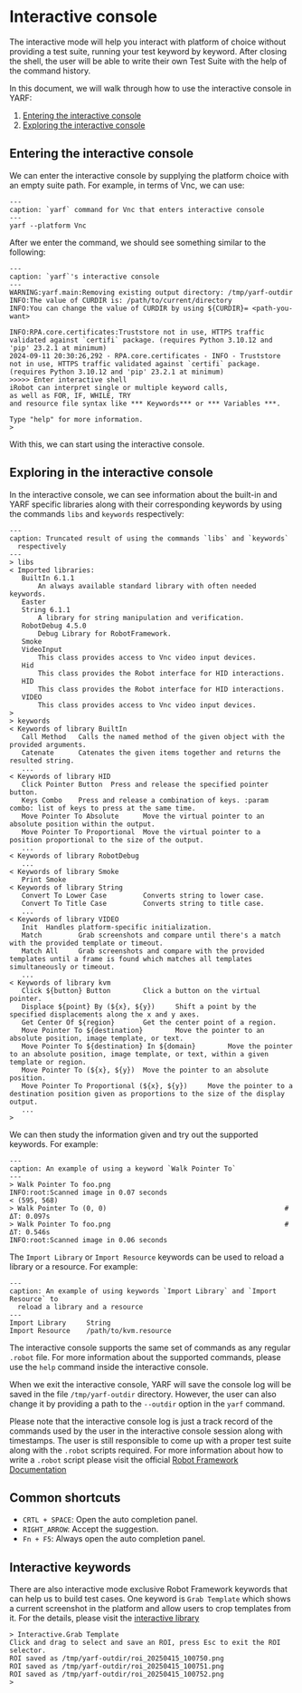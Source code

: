 # Interactive console

The interactive mode will help you interact with platform of choice without providing a test suite, running your test keyword by keyword. After closing the shell, the user will be able to write their own Test Suite with the help of the command history.

In this document, we will walk through how to use the interactive console in YARF:

1. [Entering the interactive console](#entering-the-interactive-console)
1. [Exploring the interactive console](#exploring-in-the-interactive-console)

## Entering the interactive console

We can enter the interactive console by supplying the platform choice with an empty suite path. For example, in terms of Vnc, we can use:

```{code-block} bash
---
caption: `yarf` command for Vnc that enters interactive console
---
yarf --platform Vnc
```

After we enter the command, we should see something similar to the following:

```{code-block} bash
---
caption: `yarf`'s interactive console
---
WARNING:yarf.main:Removing existing output directory: /tmp/yarf-outdir
INFO:The value of CURDIR is: /path/to/current/directory
INFO:You can change the value of CURDIR by using ${CURDIR}= <path-you-want>

INFO:RPA.core.certificates:Truststore not in use, HTTPS traffic validated against `certifi` package. (requires Python 3.10.12 and 'pip' 23.2.1 at minimum)
2024-09-11 20:30:26,292 - RPA.core.certificates - INFO - Truststore not in use, HTTPS traffic validated against `certifi` package. (requires Python 3.10.12 and 'pip' 23.2.1 at minimum)
>>>>> Enter interactive shell
iRobot can interpret single or multiple keyword calls,
as well as FOR, IF, WHILE, TRY
and resource file syntax like *** Keywords*** or *** Variables ***.

Type "help" for more information.
>
```

With this, we can start using the interactive console.

## Exploring in the interactive console

In the interactive console, we can see information about the built-in and YARF specific libraries along with their corresponding keywords by using the commands `libs` and `keywords` respectively:

```{code-block} text
---
caption: Truncated result of using the commands `libs` and `keywords` 
  respectively
---
> libs
< Imported libraries:
   BuiltIn 6.1.1
       An always available standard library with often needed keywords.
   Easter
   String 6.1.1
       A library for string manipulation and verification.
   RobotDebug 4.5.0
       Debug Library for RobotFramework.
   Smoke
   VideoInput
       This class provides access to Vnc video input devices.
   Hid
       This class provides the Robot interface for HID interactions.
   HID
       This class provides the Robot interface for HID interactions.
   VIDEO
       This class provides access to Vnc video input devices.
>
> keywords
< Keywords of library BuiltIn
   Call Method   Calls the named method of the given object with the provided arguments.
   Catenate      Catenates the given items together and returns the resulted string.
   ...
< Keywords of library HID
   Click Pointer Button  Press and release the specified pointer button.
   Keys Combo    Press and release a combination of keys. :param combo: list of keys to press at the same time.
   Move Pointer To Absolute      Move the virtual pointer to an absolute position within the output.
   Move Pointer To Proportional  Move the virtual pointer to a position proportional to the size of the output.
   ...
< Keywords of library RobotDebug
   ...
< Keywords of library Smoke
   Print Smoke
< Keywords of library String
   Convert To Lower Case         Converts string to lower case.
   Convert To Title Case         Converts string to title case.
   ...
< Keywords of library VIDEO
   Init  Handles platform-specific initialization.
   Match         Grab screenshots and compare until there's a match with the provided template or timeout.
   Match All     Grab screenshots and compare with the provided templates until a frame is found which matches all templates simultaneously or timeout.
   ...
< Keywords of library kvm
   Click ${button} Button        Click a button on the virtual pointer.
   Displace ${point} By (${x}, ${y})     Shift a point by the specified displacements along the x and y axes.
   Get Center Of ${region}       Get the center point of a region.
   Move Pointer To ${destination}        Move the pointer to an absolute position, image template, or text.
   Move Pointer To ${destination} In ${domain}        Move the pointer to an absolute position, image template, or text, within a given template or region.
   Move Pointer To (${x}, ${y})  Move the pointer to an absolute position.
   Move Pointer To Proportional (${x}, ${y})     Move the pointer to a destination position given as proportions to the size of the display output.
   ...
>
```

We can then study the information given and try out the supported keywords. For example:

```{code-block} text
---
caption: An example of using a keyword `Walk Pointer To`
---
> Walk Pointer To foo.png
INFO:root:Scanned image in 0.07 seconds
< (595, 568)
> Walk Pointer To (0, 0)                                            # ΔT: 0.097s
> Walk Pointer To foo.png                                           # ΔT: 0.546s
INFO:root:Scanned image in 0.06 seconds
```

The `Import Library` or `Import Resource` keywords can be used to reload a library or a resource. For example:

```{code-block} text
---
caption: An example of using keywords `Import Library` and `Import Resource` to 
  reload a library and a resource
---
Import Library     String
Import Resource    /path/to/kvm.resource
```

The interactive console supports the same set of commands as any regular `.robot` file. For more information about the supported commands, please use the `help` command inside the interactive console.

When we exit the interactive console, YARF will save the console log will be saved in the file `/tmp/yarf-outdir` directory. However, the user can also change it by providing a path to the `--outdir` option in the `yarf` command.

Please note that the interactive console log is just a track record of the commands used by the user in the interactive console session along with timestamps. The user is still responsible to come up with a proper test suite along with the `.robot` scripts required. For more information about how to write a `.robot` script please visit the official [Robot Framework Documentation][rf-doc-test-data]

## Common shortcuts

- `CRTL + SPACE`: Open the auto completion panel.
- `RIGHT_ARROW`: Accept the suggestion.
- `Fn + F5`: Always open the auto completion panel.

## Interactive keywords

There are also interactive mode exclusive Robot Framework keywords that can help us to build test cases. One keyword is `Grab Template` which shows a current screenshot in the platform and allow users to crop templates from it. For the details, please visit the [interactive library][interactive-lib-doc]

```{code-block} text
> Interactive.Grab Template
Click and drag to select and save an ROI, press Esc to exit the ROI selector.
ROI saved as /tmp/yarf-outdir/roi_20250415_100750.png
ROI saved as /tmp/yarf-outdir/roi_20250415_100751.png
ROI saved as /tmp/yarf-outdir/roi_20250415_100752.png
>
```

[interactive-lib-doc]: ../reference/rf_libraries/interactive_console-Interactive.md
[rf-doc-test-data]: https://robotframework.org/robotframework/latest/RobotFrameworkUserGuide.html#test-data-sections
